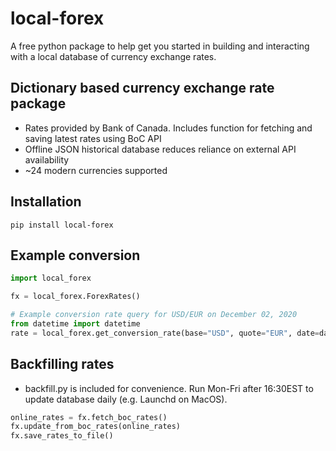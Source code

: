 # local-forex
A free python package to help get you started in building and interacting with a local database of currency exchange rates.

## Dictionary based currency exchange rate package
* Rates provided by Bank of Canada. Includes function for fetching and saving latest rates using BoC API
* Offline JSON historical database reduces reliance on external API availability
* ~24 modern currencies supported
## Installation
```shell
pip install local-forex
```

## Example conversion
```python
import local_forex

fx = local_forex.ForexRates()

# Example conversion rate query for USD/EUR on December 02, 2020
from datetime import datetime
rate = local_forex.get_conversion_rate(base="USD", quote="EUR", date=datetime(2020,12,02))

```
## Backfilling rates
* backfill.py is included for convenience. Run Mon-Fri after 16:30EST to update database daily (e.g. Launchd on MacOS).
```python
online_rates = fx.fetch_boc_rates()
fx.update_from_boc_rates(online_rates)
fx.save_rates_to_file()
```

